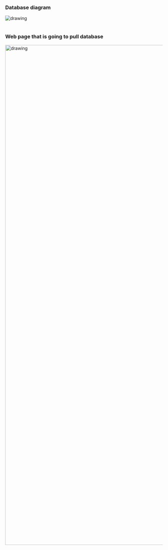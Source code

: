 

### Database diagram
<img src="https://github.com/milanzmitrovic/SQL/blob/b0cfe1e95933e41d37dc7b19590821adf2cb579f/udomi_ljubimca/profil_ljubimca/src/profil_ljubimca_schema.png" alt="drawing"/>

<br>
<br>


### Web page that is going to pull database
<img src="https://github.com/milanzmitrovic/SQL/blob/7cd1ca085e4efa4b33a0cfdfab6f9051150e23dc/udomi_ljubimca/profil_ljubimca/src/Screenshot%202021-05-12%20at%2021.39.00.png" alt="drawing" height=1600px width=800px/>






